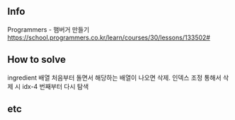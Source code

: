 ## Info
Programmers - 햄버거 만들기
https://school.programmers.co.kr/learn/courses/30/lessons/133502#

## How to solve
ingredient 배열 처음부터 돌면서 해당하는 배열이 나오면 삭제.
인덱스 조정 통해서 삭제 시 idx-4 번째부터 다시 탐색

## etc
